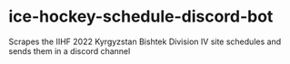 # ice-hockey-schedule-discord-bot
Scrapes the IIHF 2022 Kyrgyzstan Bishtek Division IV site schedules and sends them in a discord channel
